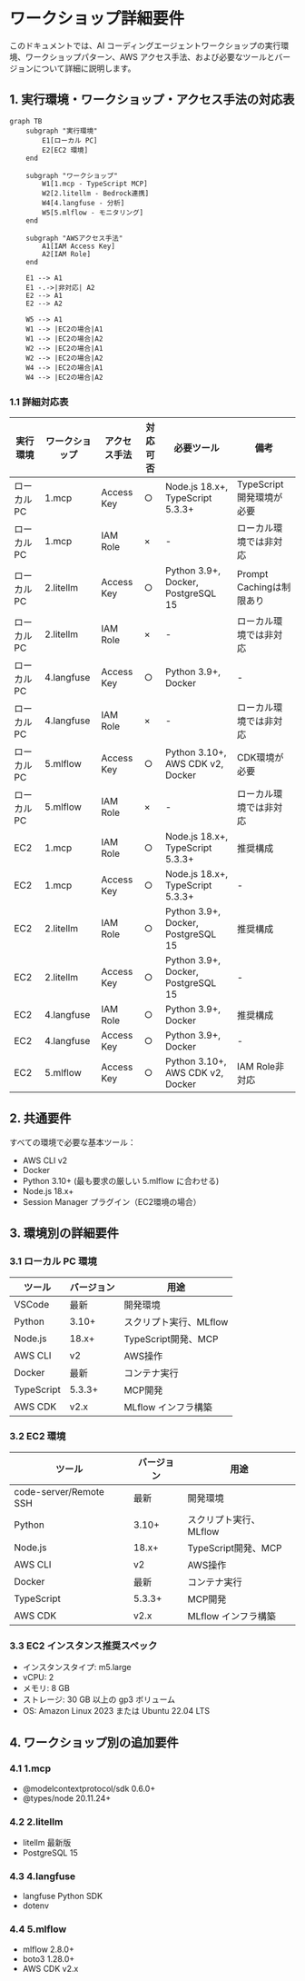 # ワークショップ詳細要件

このドキュメントでは、AI コーディングエージェントワークショップの実行環境、ワークショップパターン、AWS アクセス手法、および必要なツールとバージョンについて詳細に説明します。

## 1. 実行環境・ワークショップ・アクセス手法の対応表

```mermaid
graph TB
    subgraph "実行環境"
        E1[ローカル PC]
        E2[EC2 環境]
    end
    
    subgraph "ワークショップ"
        W1[1.mcp - TypeScript MCP]
        W2[2.litellm - Bedrock連携]
        W4[4.langfuse - 分析]
        W5[5.mlflow - モニタリング]
    end
    
    subgraph "AWSアクセス手法"
        A1[IAM Access Key]
        A2[IAM Role]
    end

    E1 --> A1
    E1 -.->|非対応| A2
    E2 --> A1
    E2 --> A2
    
    W5 --> A1
    W1 --> |EC2の場合|A1
    W1 --> |EC2の場合|A2
    W2 --> |EC2の場合|A1
    W2 --> |EC2の場合|A2
    W4 --> |EC2の場合|A1
    W4 --> |EC2の場合|A2
```

### 1.1 詳細対応表

| 実行環境 | ワークショップ | アクセス手法 | 対応可否 | 必要ツール | 備考 |
|---------|--------------|-------------|---------|-----------|------|
| ローカル PC | 1.mcp | Access Key | ○ | Node.js 18.x+, TypeScript 5.3.3+ | TypeScript開発環境が必要 |
| ローカル PC | 1.mcp | IAM Role | × | - | ローカル環境では非対応 |
| ローカル PC | 2.litellm | Access Key | ○ | Python 3.9+, Docker, PostgreSQL 15 | Prompt Cachingは制限あり |
| ローカル PC | 2.litellm | IAM Role | × | - | ローカル環境では非対応 |
| ローカル PC | 4.langfuse | Access Key | ○ | Python 3.9+, Docker | - |
| ローカル PC | 4.langfuse | IAM Role | × | - | ローカル環境では非対応 |
| ローカル PC | 5.mlflow | Access Key | ○ | Python 3.10+, AWS CDK v2, Docker | CDK環境が必要 |
| ローカル PC | 5.mlflow | IAM Role | × | - | ローカル環境では非対応 |
| EC2 | 1.mcp | IAM Role | ○ | Node.js 18.x+, TypeScript 5.3.3+ | 推奨構成 |
| EC2 | 1.mcp | Access Key | ○ | Node.js 18.x+, TypeScript 5.3.3+ | - |
| EC2 | 2.litellm | IAM Role | ○ | Python 3.9+, Docker, PostgreSQL 15 | 推奨構成 |
| EC2 | 2.litellm | Access Key | ○ | Python 3.9+, Docker, PostgreSQL 15 | - |
| EC2 | 4.langfuse | IAM Role | ○ | Python 3.9+, Docker | 推奨構成 |
| EC2 | 4.langfuse | Access Key | ○ | Python 3.9+, Docker | - |
| EC2 | 5.mlflow | Access Key | ○ | Python 3.10+, AWS CDK v2, Docker | IAM Role非対応 |

## 2. 共通要件

すべての環境で必要な基本ツール：
- AWS CLI v2
- Docker
- Python 3.10+ (最も要求の厳しい 5.mlflow に合わせる)
- Node.js 18.x+
- Session Manager プラグイン（EC2環境の場合）

## 3. 環境別の詳細要件

### 3.1 ローカル PC 環境

| ツール | バージョン | 用途 |
|--------|-----------|------|
| VSCode | 最新 | 開発環境 |
| Python | 3.10+ | スクリプト実行、MLflow |
| Node.js | 18.x+ | TypeScript開発、MCP |
| AWS CLI | v2 | AWS操作 |
| Docker | 最新 | コンテナ実行 |
| TypeScript | 5.3.3+ | MCP開発 |
| AWS CDK | v2.x | MLflow インフラ構築 |

### 3.2 EC2 環境

| ツール | バージョン | 用途 |
|--------|-----------|------|
| code-server/Remote SSH | 最新 | 開発環境 |
| Python | 3.10+ | スクリプト実行、MLflow |
| Node.js | 18.x+ | TypeScript開発、MCP |
| AWS CLI | v2 | AWS操作 |
| Docker | 最新 | コンテナ実行 |
| TypeScript | 5.3.3+ | MCP開発 |
| AWS CDK | v2.x | MLflow インフラ構築 |

### 3.3 EC2 インスタンス推奨スペック

- インスタンスタイプ: m5.large
- vCPU: 2
- メモリ: 8 GB
- ストレージ: 30 GB 以上の gp3 ボリューム
- OS: Amazon Linux 2023 または Ubuntu 22.04 LTS

## 4. ワークショップ別の追加要件

### 4.1 1.mcp
- @modelcontextprotocol/sdk 0.6.0+
- @types/node 20.11.24+

### 4.2 2.litellm
- litellm 最新版
- PostgreSQL 15

### 4.3 4.langfuse
- langfuse Python SDK
- dotenv

### 4.4 5.mlflow
- mlflow 2.8.0+
- boto3 1.28.0+
- AWS CDK v2.x
